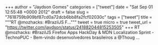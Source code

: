 
+++
author = "Jaydson Gomes"
categories = ["tweet"]
date = "Sat Sep 01 12:55:48 +0000 2012"
draft = false
slug = "7618759b909bf87cd0a72dcb6bb8fa2fcf02030c"
tags = ["tweet"]
title = """RT @mozhacks: #BrazilJS F..."""
tweet = true
micro = true
tweet_url = "https://twitter.com/jaydson/status/241882044815253505"
+++
RT @mozhacks: #BrazilJS Firefox Apps HackDay &amp; MDN Localization Sprint - TechnoPUC  - Bem-vindo desenvolvedores brasileiros a @Thoug ...
